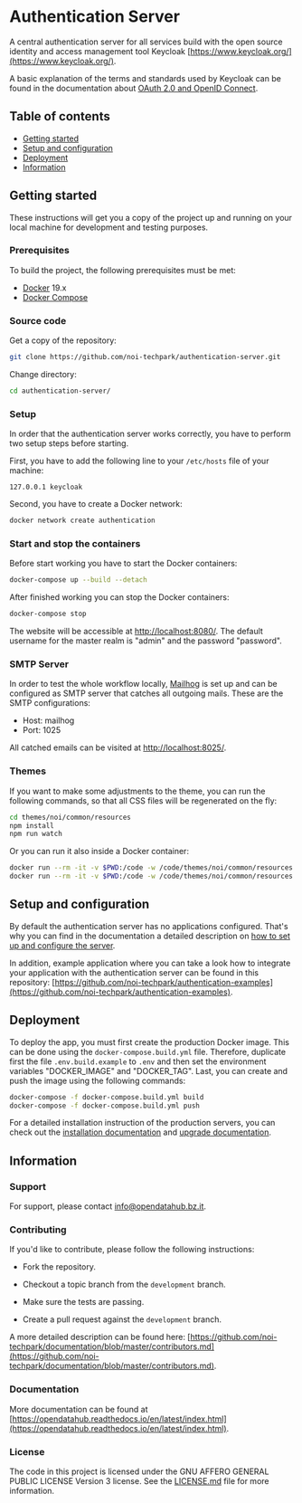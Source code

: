 # Authentication Server

A central authentication server for all services build with the open source identity and access management tool Keycloak [https://www.keycloak.org/](https://www.keycloak.org/).

A basic explanation of the terms and standards used by Keycloak can be found in the documentation about [OAuth 2.0 and OpenID Connect](docs/oauth2-and-openid-connect.md).

## Table of contents

- [Getting started](#getting-started)
- [Setup and configuration](#setup-and-configuration)
- [Deployment](#deployment)
- [Information](#information)

## Getting started

These instructions will get you a copy of the project up and running
on your local machine for development and testing purposes.

### Prerequisites

To build the project, the following prerequisites must be met:

- [Docker](https://www.docker.com/) 19.x
- [Docker Compose](https://docs.docker.com/compose/)

### Source code

Get a copy of the repository:

```bash
git clone https://github.com/noi-techpark/authentication-server.git
```

Change directory:

```bash
cd authentication-server/
```

### Setup

In order that the authentication server works correctly, you have to perform two setup steps before starting.

First, you have to add the following line to your `/etc/hosts` file of your machine:

```
127.0.0.1 keycloak
```

Second, you have to create a Docker network:

```bash
docker network create authentication
```

### Start and stop the containers

Before start working you have to start the Docker containers:

```bash
docker-compose up --build --detach
```

After finished working you can stop the Docker containers:

```bash
docker-compose stop
```

The website will be accessible at [http://localhost:8080/](http://localhost:8080/). The default username for the master realm is "admin" and the password "password".

### SMTP Server

In order to test the whole workflow locally, [Mailhog](https://github.com/mailhog/MailHog) is set up and can be configured as SMTP server that catches all outgoing mails. These are the SMTP configurations:

- Host: mailhog
- Port: 1025

All catched emails can be visited at [http://localhost:8025/](http://localhost:8025/).

### Themes

If you want to make some adjustments to the theme, you can run the following commands, so that all CSS files will be regenerated on the fly:

```bash
cd themes/noi/common/resources
npm install
npm run watch
```

Or you can run it also inside a Docker container:

```bash
docker run --rm -it -v $PWD:/code -w /code/themes/noi/common/resources node:12 npm install
docker run --rm -it -v $PWD:/code -w /code/themes/noi/common/resources node:12 npm run watch
```

## Setup and configuration

By default the authentication server has no applications configured. That's why you can find in the documentation a detailed description on [how to set up and configure the server](docs/noi-authentication-server.md).

In addition, example application where you can take a look how to integrate your application with the authentication server can be found in this repository: [https://github.com/noi-techpark/authentication-examples](https://github.com/noi-techpark/authentication-examples).

## Deployment

To deploy the app, you must first create the production Docker image. This can be done using the `docker-compose.build.yml` file. Therefore, duplicate first the file `.env.build.example` to `.env` and then set the environment variables "DOCKER_IMAGE" and "DOCKER_TAG". Last, you can create and push the image using the following commands:

```bash
docker-compose -f docker-compose.build.yml build
docker-compose -f docker-compose.build.yml push
```

For a detailed installation instruction of the production servers, you can check out the [installation documentation](docs/installation.md) and [upgrade documentation](docs/upgrade.md).

## Information

### Support

For support, please contact [info@opendatahub.bz.it](mailto:info@opendatahub.bz.it).

### Contributing

If you'd like to contribute, please follow the following instructions:

- Fork the repository.

- Checkout a topic branch from the `development` branch.

- Make sure the tests are passing.

- Create a pull request against the `development` branch.

A more detailed description can be found here: [https://github.com/noi-techpark/documentation/blob/master/contributors.md](https://github.com/noi-techpark/documentation/blob/master/contributors.md).

### Documentation

More documentation can be found at [https://opendatahub.readthedocs.io/en/latest/index.html](https://opendatahub.readthedocs.io/en/latest/index.html).

### License

The code in this project is licensed under the GNU AFFERO GENERAL PUBLIC LICENSE Version 3 license. See the [LICENSE.md](LICENSE.md) file for more information.
